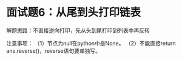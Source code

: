 # 面试题6：从尾到头打印链表

解题思路：不直接逆向打印，先从头到尾打印到列表中再反转

注意事项： （1）节点为null在python中是None。 （2）不能直接return ans.reverse()，reverse语句要单独写。